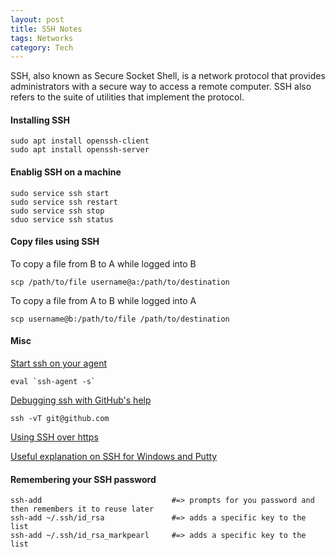 ```yaml
---
layout: post
title: SSH Notes
tags: Networks
category: Tech
---
```


SSH, also known as Secure Socket Shell, is a network protocol that provides administrators with a secure way to access a remote computer. SSH also refers to the suite of utilities that implement the protocol.

#### Installing SSH ####

~~~
sudo apt install openssh-client  
sudo apt install openssh-server
~~~

#### Enablig SSH on a machine ####

~~~
sudo service ssh start
sudo service ssh restart
sudo service ssh stop
sduo service ssh status
~~~

#### Copy files using SSH ####

To copy a file from B to A while logged into B

~~~
scp /path/to/file username@a:/path/to/destination
~~~

To copy a file from A to B while logged into A

~~~
scp username@b:/path/to/file /path/to/destination
~~~

#### Misc

[Start ssh on your agent](http://stackoverflow.com/questions/17846529/could-not-open-a-connection-to-your-authentication-agent)

~~~
eval `ssh-agent -s`
~~~

[Debugging ssh with GitHub's help](https://help.github.com/articles/error-permission-denied-publickey)

~~~
ssh -vT git@github.com
~~~

[Using SSH over https](https://help.github.com/articles/using-ssh-over-the-https-port)

[Useful explanation on SSH for Windows and Putty](http://support.suso.com/supki/SSH_Tutorial_for_Windows)

#### Remembering your SSH password

~~~
ssh-add                             #=> prompts for you password and then remembers it to reuse later
ssh-add ~/.ssh/id_rsa               #=> adds a specific key to the list
ssh-add ~/.ssh/id_rsa_markpearl     #=> adds a specific key to the list
~~~


